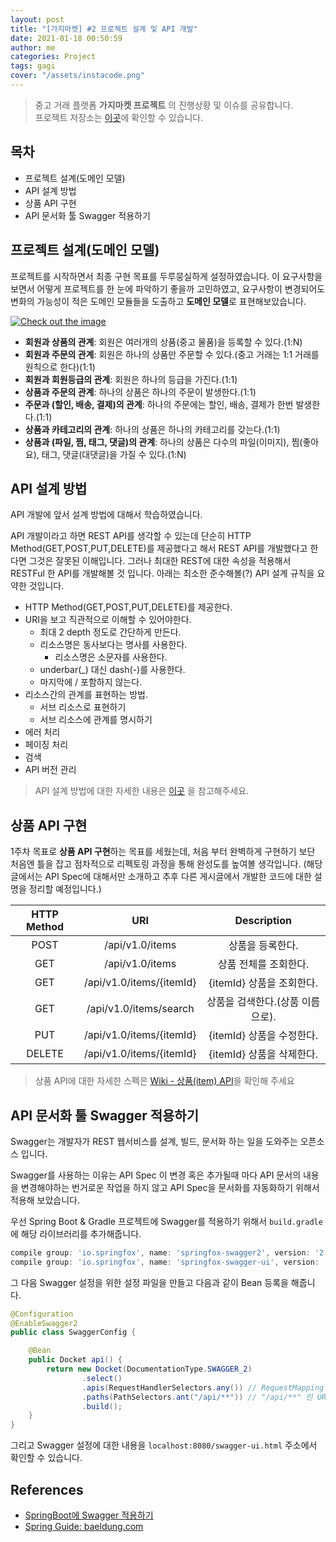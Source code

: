 ```yaml
---
layout: post
title: "[가지마켓] #2 프로젝트 설계 및 API 개발"
date: 2021-01-18 00:50:59
author: me
categories: Project
tags: gagi
cover: "/assets/instacode.png"
---
```


> 중고 거래 플랫폼 **가지마켓 프로젝트** 의 진행상황 및 이슈를 공유합니다.<br/>
> 프로젝트 저장소는 [이곳](https://github.com/GagiMarket/gagi)에 확인할 수 있습니다.

## 목차
* 프로젝트 설계(도메인 모델)
* API 설계 방법
* 상품 API 구현
* API 문서화 툴 Swagger 적용하기

## 프로젝트 설계(도메인 모델)
프로젝트를 시작하면서 최종 구현 목표를 두루뭉실하게 설정하였습니다. 이 요구사항을 보면서 어떻게 프로젝트를 한 눈에 파악하기 좋을까 고민하였고, 요구사항이 변경되어도 변화의 가능성이 적은 도메인 모듈들을 도출하고 **도메인 모델**로 표현해보았습니다.

<a href="{{ site.2021_project_img }}/project-gagi-domain-model.png" data-lightbox="falcon9-large" data-title="Check out the image">
  <img src="{{ site.2021_project_img }}/project-gagi-domain-model.png" title="Check out the image">
</a>

* **회원과 상품의 관계**: 회원은 여러개의 상품(중고 물품)을 등록할 수 있다.(1:N)
* **회원과 주문의 관계**: 회원은 하나의 상품만 주문할 수 있다.(중고 거래는 1:1 거래를 원칙으로 한다)(1:1)
* **회원과 회원등급의 관계**: 회원은 하나의 등급을 가진다.(1:1)
* **상품과 주문의 관계**: 하나의 상품은 하나의 주문이 발생한다.(1:1)
* **주문과 (할인, 배송, 결제)의 관계**: 하나의 주문에는 할인, 배송, 결제가 한번 발생한다.(1:1)
* **상품과 카테고리의 관계**: 하나의 상품은 하나의 카테고리를 갖는다.(1:1)
* **상품과 (파일, 찜, 태그, 댓글)의 관계**: 하나의 상품은 다수의 파일(이미지), 찜(좋아요), 태그, 댓글(대댓글)을 가질 수 있다.(1:N)

## API 설계 방법
API 개발에 앞서 설계 방법에 대해서 학습하였습니다. 

API 개발이라고 하면 REST API를 생각할 수 있는데 단순히 HTTP Method(GET,POST,PUT,DELETE)를 제공했다고 해서 REST API를 개발했다고 한다면 그것은 잘못된 이해입니다. 그러나 최대한 REST에 대한 속성을 적용해서 RESTFul 한 API를 개발해볼 것 입니다. 아래는 최소한 준수해볼(?) API 설계 규칙을 요약한 것입니다.

* HTTP Method(GET,POST,PUT,DELETE)를 제공한다.
* URI을 보고 직관적으로 이해할 수 있어야한다.
  + 최대 2 depth 정도로 간단하게 만든다.
  + 리소스명은 동사보다는 명사를 사용한다.
    - 리소스명은 소문자를 사용한다.
  + underbar(_) 대신 dash(-)를 사용한다.
  + 마지막에 / 포함하지 않는다.
* 리소스간의 관계를 표현하는 방법.
  + 서브 리소스로 표현하기
  + 서브 리소스에 관계를 명시하기 
* 에러 처리
* 페이징 처리
* 검색
* API 버전 관리

> API 설계 방법에 대한 자세한 내용은 [이곳](https://doorisopen.github.io/developers-library/Web/2020-06-04-web-rest-api-guide) 을 참고해주세요.

## 상품 API 구현
1주차 목표로 **상품 API 구현**하는 목표를 세웠는데, 처음 부터 완벽하게 구현하기 보단 처음엔 틀을 잡고 점차적으로 리펙토링 과정을 통해 완성도를 높여볼 생각입니다. (해당 글에서는 API Spec에 대해서만 소개하고 추후 다른 게시글에서 개발한 코드에 대한 설명을 정리할 예정입니다.)

|HTTP Method|URI|Description|
|:---:|:---:|:---:|
|POST|/api/v1.0/items|상품을 등록한다.|
|GET|/api/v1.0/items|상품 전체를 조회한다.|
|GET|/api/v1.0/items/{itemId}|{itemId} 상품을 조회한다.|
|GET|/api/v1.0/items/search|상품을 검색한다.(상품 이름으로).|
|PUT|/api/v1.0/items/{itemId}|{itemId} 상품을 수정한다.|
|DELETE|/api/v1.0/items/{itemId}|{itemId} 상품을 삭제한다.|


> 상품 API에 대한 자세한 스펙은 [Wiki - 상품(item) API](https://github.com/GagiMarket/gagi/wiki/%EC%83%81%ED%92%88(item)-API)을 확인해 주세요

## API 문서화 툴 Swagger 적용하기
Swagger는 개발자가 REST 웹서비스를 설계, 빌드, 문서화 하는 일을 도와주는 오픈소스 입니다.

Swagger를 사용하는 이유는 API Spec 이 변경 혹은 추가될때 마다 API 문서의 내용을 변경해야하는 번거로운 작업을 하지 않고 API Spec을 문서화를 자동화하기 위해서 적용해 보았습니다.

우선 Spring Boot & Gradle 프로젝트에 Swagger를 적용하기 위해서 `build.gradle`에 해당 라이브러리를 추가해줍니다.

```js
compile group: 'io.springfox', name: 'springfox-swagger2', version: '2.9.2'
compile group: 'io.springfox', name: 'springfox-swagger-ui', version: '2.9.2'
```

그 다음 Swagger 설정을 위한 설정 파일을 만들고 다음과 같이 Bean 등록을 해줍니다.

```java
@Configuration
@EnableSwagger2
public class SwaggerConfig {

    @Bean
    public Docket api() {
        return new Docket(DocumentationType.SWAGGER_2)
                .select()
                .apis(RequestHandlerSelectors.any()) // RequestMapping 에 할당된 모든 URL 목록 추출
                .paths(PathSelectors.ant("/api/**")) // "/api/**" 인 URL 들만 필터링
                .build();
    }
}
```

그리고 Swagger 설정에 대한 내용을 `localhost:8080/swagger-ui.html` 주소에서 확인할 수 있습니다.


## References
* [SpringBoot에 Swagger 적용하기](https://jojoldu.tistory.com/31)
* [Spring Guide: baeldung.com](https://www.baeldung.com/building-a-restful-web-service-with-spring-and-java-based-configuration)